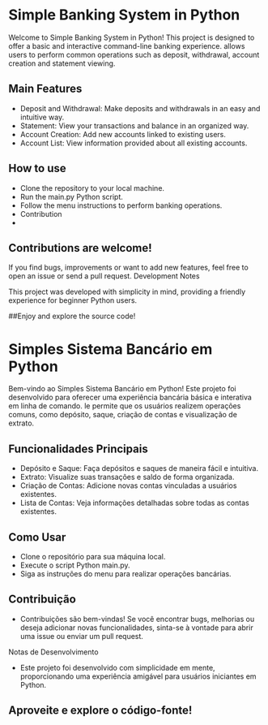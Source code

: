 # Simple Banking System in Python

Welcome to Simple Banking System in Python! This project is designed to offer a basic and interactive command-line banking experience. allows users to perform common operations such as deposit, withdrawal, account creation and statement viewing.

## Main Features

* Deposit and Withdrawal: Make deposits and withdrawals in an easy and intuitive way.
* Statement: View your transactions and balance in an organized way.
* Account Creation: Add new accounts linked to existing users.
* Account List: View information provided about all existing accounts.

## How to use

* Clone the repository to your local machine.
* Run the main.py Python script.
* Follow the menu instructions to perform banking operations.
* Contribution
* 
## Contributions are welcome!
If you find bugs, improvements or want to add new features, feel free to open an issue or send a pull request.
Development Notes

This project was developed with simplicity in mind, providing a friendly experience for beginner Python users.

##Enjoy and explore the source code!



# Simples Sistema Bancário em Python

Bem-vindo ao Simples Sistema Bancário em Python! Este projeto foi desenvolvido para oferecer uma experiência bancária básica e interativa em linha de comando. 
le permite que os usuários realizem operações comuns, como depósito, saque, criação de contas e visualização de extrato.

## Funcionalidades Principais
- Depósito e Saque: Faça depósitos e saques de maneira fácil e intuitiva.
- Extrato: Visualize suas transações e saldo de forma organizada.
- Criação de Contas: Adicione novas contas vinculadas a usuários existentes.
- Lista de Contas: Veja informações detalhadas sobre todas as contas existentes.

## Como Usar
- Clone o repositório para sua máquina local.
- Execute o script Python main.py.
- Siga as instruções do menu para realizar operações bancárias.

## Contribuição
* Contribuições são bem-vindas! Se você encontrar bugs, melhorias ou deseja adicionar novas funcionalidades, sinta-se à vontade para abrir uma issue ou enviar um pull request.

Notas de Desenvolvimento

* Este projeto foi desenvolvido com simplicidade em mente, proporcionando uma experiência amigável para usuários iniciantes em Python. 

## Aproveite e explore o código-fonte!
